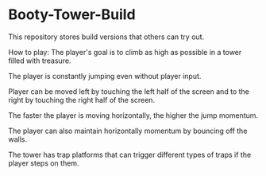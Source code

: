 # Booty-Tower-Build
This repository stores build versions that others can try out.

How to play:
The player's goal is to climb as high as possible in a tower filled with treasure.

The player is constantly jumping even without player input.

Player can be moved left by touching the left half of the screen and to the right by touching the right half of the screen.

The faster the player is moving horizontally, the higher the jump momentum.

The player can also maintain horizontally momentum by bouncing off the walls.

The tower has trap platforms that can trigger different types of traps if the player steps on them.
